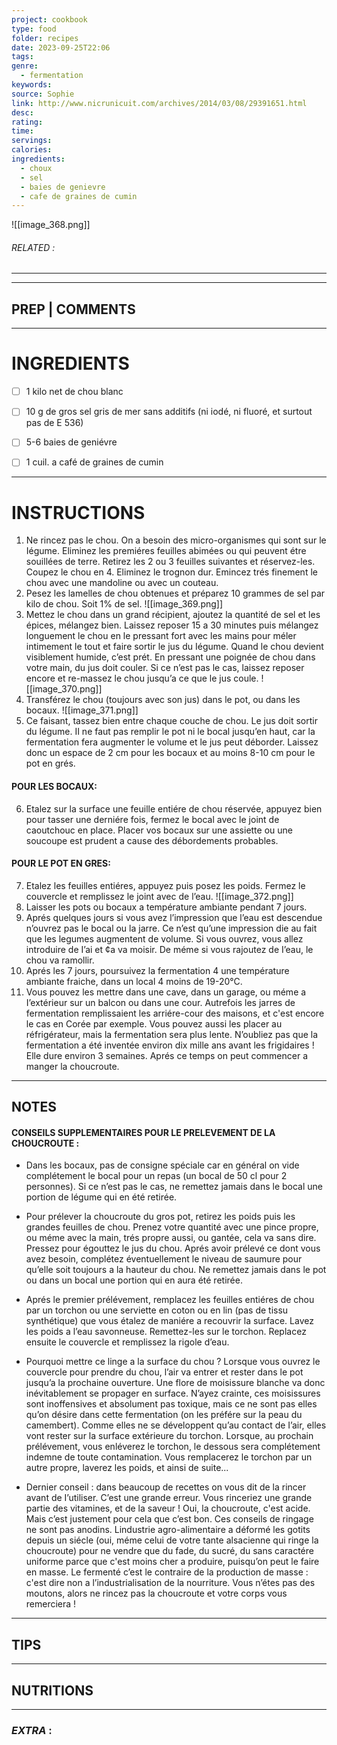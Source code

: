 ```yaml
---
project: cookbook
type: food
folder: recipes
date: 2023-09-25T22:06
tags: 
genre:
  - fermentation
keywords: 
source: Sophie
link: http://www.nicrunicuit.com/archives/2014/03/08/29391651.html
desc: 
rating: 
time: 
servings: 
calories: 
ingredients:
  - choux
  - sel
  - baies de genievre
  - cafe de graines de cumin
---
```


![[image_368.png]]
###### *RELATED* : 
---


---
## PREP | COMMENTS



---
# INGREDIENTS

- [ ] 1 kilo net de chou blanc
- [ ] 10 g de gros sel gris de mer sans additifs (ni iodé, ni fluoré, et surtout pas de E 536)
- [ ] 5-6 baies de geniévre
- [ ] 1 cuil. a café de graines de cumin


---
# INSTRUCTIONS

1. Ne rincez pas le chou. On a besoin des micro-organismes qui sont sur le Iégume. Eliminez les premiéres feuilles abimées ou qui peuvent étre souillées de terre. Retirez les 2 ou 3 feuilles suivantes et réservez-les. Coupez le chou en 4. Eliminez le trognon dur. Emincez trés finement le chou avec une mandoline ou avec un couteau.
2. Pesez les lamelles de chou obtenues et préparez 10 grammes de sel par kilo de chou. Soit 1% de sel.
![[image_369.png]]
3. Mettez le chou dans un grand récipient, ajoutez la quantité de sel et les épices, mélangez bien. Laissez reposer 15 a 30 minutes puis mélangez longuement le chou en le pressant fort avec les mains pour méler intimement le tout et faire sortir le jus du Iégume. Quand le chou devient visiblement humide, c’est prét. En pressant une poignée de chou dans votre main, du jus doit couler. Si ce n’est pas le cas, laissez reposer encore et re-massez le chou jusqu’a ce que le jus coule.
![[image_370.png]]
4. Transférez le chou (toujours avec son jus) dans le pot, ou dans les bocaux.
![[image_371.png]]
5. Ce faisant, tassez bien entre chaque couche de chou. Le jus doit sortir du légume. II ne faut pas remplir le pot ni le bocal jusqu’en haut, car la fermentation fera augmenter le volume et le jus peut déborder. Laissez donc un espace de 2 cm pour les bocaux et au moins 8-10 cm pour le pot en grés.

#### POUR LES BOCAUX:

6. Etalez sur la surface une feuille entiére de chou réservée, appuyez bien pour tasser une derniére fois, fermez le bocal avec le joint de caoutchouc en place. Placer vos bocaux sur une assiette ou une soucoupe est prudent a cause des débordements probables.

#### POUR LE POT EN GRES:

7. Etalez les feuilles entiéres, appuyez puis posez les poids. Fermez le couvercle et remplissez le joint avec de l’eau.
![[image_372.png]]
8. Laisser les pots ou bocaux a température ambiante pendant 7 jours.
9. Aprés quelques jours si vous avez l’impression que l’eau est descendue n’ouvrez pas le bocal ou la jarre. Ce n’est qu’une impression die au fait que les legumes augmentent de volume. Si vous ouvrez, vous allez introduire de I’ai et ¢a va moisir. De méme si vous rajoutez de I’eau, le chou va ramollir.
10. Aprés les 7 jours, poursuivez la fermentation 4 une température ambiante fraiche, dans un local 4 moins de 19-20°C.
11. Vous pouvez les mettre dans une cave, dans un garage, ou méme a I’extérieur sur un balcon ou dans une cour. Autrefois les jarres de fermentation remplissaient les arriére-cour des maisons, et c'est encore le cas en Corée par exemple. Vous pouvez aussi les placer au réfrigérateur, mais la fermentation sera plus lente. N’oubliez pas que la fermentation a été inventée environ dix mille ans avant les frigidaires ! Elle dure environ 3 semaines. Aprés ce temps on peut commencer a manger la choucroute.


---
## NOTES

#### CONSEILS SUPPLEMENTAIRES POUR LE PRELEVEMENT DE LA CHOUCROUTE :

- Dans les bocaux, pas de consigne spéciale car en général on vide complétement le bocal pour un repas (un bocal de 50 cl pour 2 personnes). Si ce n’est pas le cas, ne remettez jamais dans le bocal une portion de légume qui en été retirée.

- Pour prélever la choucroute du gros pot, retirez les poids puis les grandes feuilles de chou. Prenez votre quantité avec une pince propre, ou méme avec la main, trés propre aussi, ou gantée, cela va sans dire. Pressez pour égouttez le jus du chou. Aprés avoir prélevé ce dont vous avez besoin, complétez éventuellement le niveau de saumure pour qu’elle soit toujours a la hauteur du chou. Ne remettez jamais dans le pot ou dans un bocal une portion qui en aura été retirée.

- Aprés le premier prélévement, remplacez les feuilles entiéres de chou par un torchon ou une serviette en coton ou en lin (pas de tissu synthétique) que vous étalez de maniére a recouvrir la surface. Lavez les poids a l’eau savonneuse. Remettez-les sur le torchon. Replacez ensuite le couvercle et remplissez la rigole d’eau.

- Pourquoi mettre ce linge a la surface du chou ? Lorsque vous ouvrez le couvercle pour prendre du chou, l’air va entrer et rester dans le pot jusqu’a la prochaine ouverture. Une flore de moisissure blanche va donc inévitablement se propager en surface. N’ayez crainte, ces moisissures sont inoffensives et absolument pas toxique, mais ce ne sont pas elles qu’on désire dans cette fermentation (on les préfére sur la peau du camembert). Comme elles ne se développent qu’au contact de I’air, elles vont rester sur la surface extérieure du torchon. Lorsque, au prochain prélévement, vous enléverez le torchon, le dessous sera complétement indemne de toute contamination. Vous remplacerez le torchon par un autre propre, laverez les poids, et ainsi de suite...

- Dernier conseil : dans beaucoup de recettes on vous dit de la rincer avant de I’utiliser. C’est une grande erreur. Vous rinceriez une grande partie des vitamines, et de la saveur ! Oui, la choucroute, c'est acide. Mais c’est justement pour cela que c’est bon. Ces conseils de ringage ne sont pas anodins. Lindustrie agro-alimentaire a déformé les gotits depuis un siécle (oui, méme celui de votre tante alsacienne qui ringe la choucroute) pour ne vendre que du fade, du sucré, du sans caractére uniforme parce que c'est moins cher a produire, puisqu’on peut le faire en masse. Le fermenté c’est le contraire de la production de masse : c'est dire non a l’industrialisation de la nourriture. Vous n’étes pas des moutons, alors ne rincez pas la choucroute et votre corps vous remerciera !


---
## TIPS



---
## NUTRITIONS



---
### *EXTRA* :



